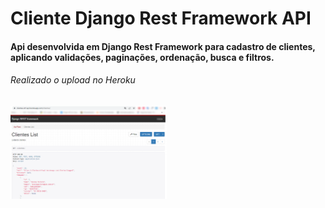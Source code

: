 # Cliente Django Rest Framework API
#### Api desenvolvida em Django Rest Framework para cadastro de clientes, aplicando validações, paginações, ordenação, busca e filtros.
###### Realizado o upload no Heroku

<img src="https://github.com/Euristenede/cliente-drf-api/blob/main/imagens/result.png" width="250">

